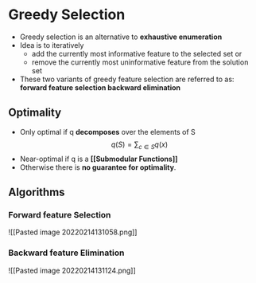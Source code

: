 # Greedy Selection
- Greedy selection is an alternative to **exhaustive enumeration**
-  Idea is to iteratively 
	- add the currently most informative feature to the selected set or 
	- remove the currently most uninformative feature from the solution set 
- These two variants of greedy feature selection are referred to as: **forward feature selection backward elimination**
## Optimality
- Only optimal if q **decomposes** over the elements of S
$$q(S) = \sum_{c \in S} q(x)$$
- Near-optimal if q is  a **[[Submodular Functions]]** 
- Otherwise there is **no guarantee for optimality**.
## Algorithms
### Forward feature Selection
![[Pasted image 20220214131058.png]]
### Backward feature Elimination
![[Pasted image 20220214131124.png]]